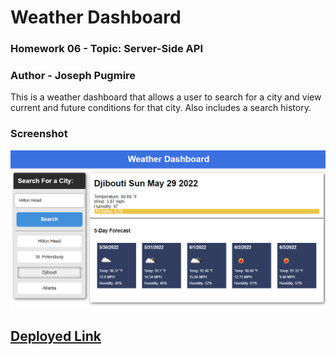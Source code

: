 # Weather Dashboard
### Homework 06 - Topic: Server-Side API
### Author - Joseph Pugmire

This is a weather dashboard that allows a user to search for a city and view current and future conditions for that city.
Also includes a search history.

### Screenshot
![alt test](./screenshot.png)

## [Deployed Link](https://jpugmire.github.io/hw-06-weather-dash/)
